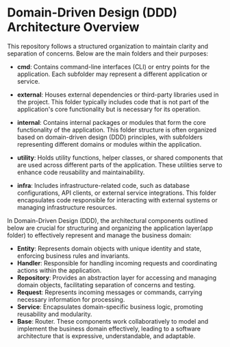 # Domain-Driven Design (DDD) Architecture Overview

This repository follows a structured organization to maintain clarity and separation of concerns. Below are the main folders and their purposes:

- **cmd**: Contains command-line interfaces (CLI) or entry points for the application. Each subfolder may represent a different application or service.

- **external**: Houses external dependencies or third-party libraries used in the project. This folder typically includes code that is not part of the application's core functionality but is necessary for its operation.

- **internal**: Contains internal packages or modules that form the core functionality of the application. This folder structure is often organized based on domain-driven design (DDD) principles, with subfolders representing different domains or modules within the application.

- **utility**: Holds utility functions, helper classes, or shared components that are used across different parts of the application. These utilities serve to enhance code reusability and maintainability.

- **infra**: Includes infrastructure-related code, such as database configurations, API clients, or external service integrations. This folder encapsulates code responsible for interacting with external systems or managing infrastructure resources.


In Domain-Driven Design (DDD), the architectural components outlined below are crucial for structuring and organizing the application layer(app folder) to effectively represent and manage the business domain:

- **Entity**: Represents domain objects with unique identity and state, enforcing business rules and invariants.
- **Handler**: Responsible for handling incoming requests and coordinating actions within the application.
- **Repository**: Provides an abstraction layer for accessing and managing domain objects, facilitating separation of concerns and testing.
- **Request**: Represents incoming messages or commands, carrying necessary information for processing.
- **Service**: Encapsulates domain-specific business logic, promoting reusability and modularity.
- **Base**: Router.
These components work collaboratively to model and implement the business domain effectively, leading to a software architecture that is expressive, understandable, and adaptable.